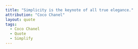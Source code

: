 ```yaml
---
title: "Simplicity is the keynote of all true elegance."
attribution: "Coco Chanel"
layout: quote
tags:
  - Coco Chanel
  - Quote
  - Simplify
---
```

